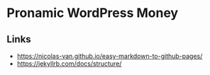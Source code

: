 # Pronamic WordPress Money

## Links

- https://nicolas-van.github.io/easy-markdown-to-github-pages/
- https://jekyllrb.com/docs/structure/
